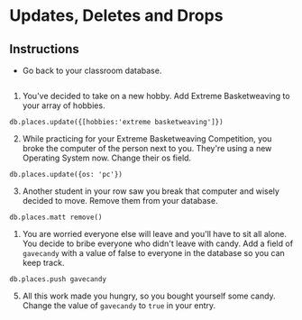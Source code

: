 # Updates, Deletes and Drops

## Instructions

* Go back to your classroom database.

```

```

1. You've decided to take on a new hobby. Add Extreme Basketweaving to your array of hobbies.

```
db.places.update({[hobbies:'extreme basketweaving']})
```

2. While practicing for your Extreme Basketweaving Competition, you broke the computer of the person next to you. They're using a new Operating System now. Change their os field.

```
db.places.update({os: 'pc'})
```

3. Another student in your row saw you break that computer and wisely decided to move. Remove them from your database.

```
db.places.matt remove()
```

1. You are worried everyone else will leave and you'll have to sit all alone. You decide to bribe everyone who didn't leave with candy. Add a field of `gavecandy` with a value of false to everyone in the database so you can keep track.

```
db.places.push gavecandy
```

5. All this work made you hungry, so you bought yourself some candy. Change the value of `gavecandy` to `true` in your entry.

```

```
